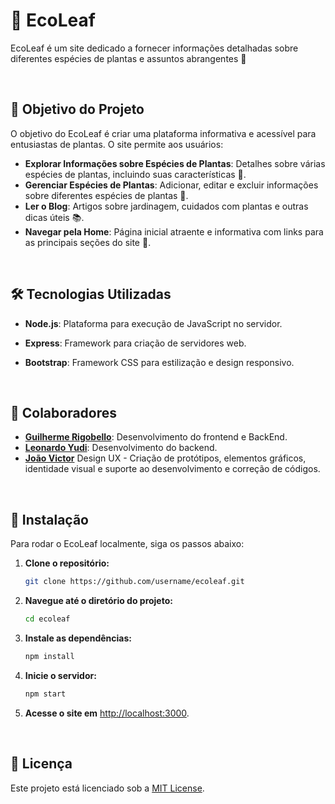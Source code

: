 # 🌿 EcoLeaf

EcoLeaf é um site dedicado a fornecer informações detalhadas sobre diferentes espécies de plantas e assuntos abrangentes 🌱

<br>

## 🎯 Objetivo do Projeto

O objetivo do EcoLeaf é criar uma plataforma informativa e acessível para entusiastas de plantas. O site permite aos usuários:

- **Explorar Informações sobre Espécies de Plantas**: Detalhes sobre várias espécies de plantas, incluindo suas características 🌸.
- **Gerenciar Espécies de Plantas**: Adicionar, editar e excluir informações sobre diferentes espécies de plantas 🔧.
- **Ler o Blog**: Artigos sobre jardinagem, cuidados com plantas e outras dicas úteis 📚.
- **Navegar pela Home**: Página inicial atraente e informativa com links para as principais seções do site 🏡.

<br>

## 🛠 Tecnologias Utilizadas

- **Node.js**: Plataforma para execução de JavaScript no servidor.
- **Express**: Framework para criação de servidores web.
- **Bootstrap**: Framework CSS para estilização e design responsivo.

  <br>


## 🤝 Colaboradores

- **[Guilherme Rigobello](https://github.com/Guilherme-Rigobello)**: Desenvolvimento do frontend e BackEnd.
- **[Leonardo Yudi](https://github.com/MasterXbox)**: Desenvolvimento do backend.
- **[João Victor](https://github.com/ojoaox)** Design UX - Criação de protótipos, elementos gráficos, identidade visual e suporte ao desenvolvimento e correção de códigos.


<br>


## 📝 Instalação

Para rodar o EcoLeaf localmente, siga os passos abaixo:

1. **Clone o repositório:**

    ```bash
    git clone https://github.com/username/ecoleaf.git
    ```

2. **Navegue até o diretório do projeto:**

    ```bash
    cd ecoleaf
    ```

3. **Instale as dependências:**

    ```bash
    npm install
    ```

4. **Inicie o servidor:**

    ```bash
    npm start
    ```

5. **Acesse o site em** [http://localhost:3000](http://localhost:3000).

<br>

## 📜 Licença

Este projeto está licenciado sob a [MIT License](LICENSE).

<br>
